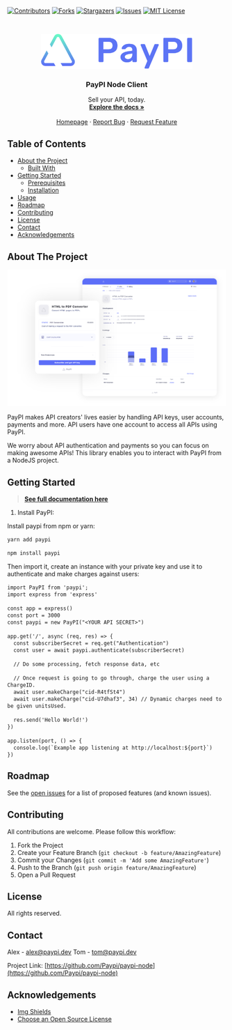 [![Contributors][contributors-shield]][contributors-url]
[![Forks][forks-shield]][forks-url]
[![Stargazers][stars-shield]][stars-url]
[![Issues][issues-shield]][issues-url]
[![MIT License][license-shield]][license-url]

<!-- PROJECT LOGO -->
<br />
<p align="center">
  <a href="https://github.com/Paypi/paypi-node">
    <img src="images/logo.png" alt="Logo" height="80">
  </a>

  <h3 align="center">PayPI Node Client</h3>

  <p align="center">
    Sell your API, today.
    <br />
    <a href="https://partner.paypi.dev/"><strong>Explore the docs »</strong></a>
    <br />
    <br />
    <a href="https://paypi.dev/">Homepage</a>
    ·
    <a href="https://github.com/Paypi/paypi-node/issues">Report Bug</a>
    ·
    <a href="https://github.com/Paypi/paypi-node/issues">Request Feature</a>
  </p>
</p>



<!-- TABLE OF CONTENTS -->
## Table of Contents

* [About the Project](#about-the-project)
  * [Built With](#built-with)
* [Getting Started](#getting-started)
  * [Prerequisites](#prerequisites)
  * [Installation](#installation)
* [Usage](#usage)
* [Roadmap](#roadmap)
* [Contributing](#contributing)
* [License](#license)
* [Contact](#contact)
* [Acknowledgements](#acknowledgements)



<!-- ABOUT THE PROJECT -->
## About The Project

[![PayPI Screenshot][product-screenshot]](https://paypi.dev)

PayPI makes API creators' lives easier by handling API keys, user accounts, payments and more.
API users have one account to access all APIs using PayPI.

We worry about API authentication and payments so you can focus on making awesome APIs!  This library enables you to interact with PayPI from a NodeJS project.


<!-- GETTING STARTED -->
## Getting Started

> <a href="https://partner.paypi.dev/"><strong>See full documentation here</strong></a>

1. Install PayPI:

Install paypi from npm or yarn:
```sh
yarn add paypi
```
```sh
npm install paypi
```

Then import it, create an instance with your private key and use it to authenticate and make charges against users:
```node
import PayPI from 'paypi';
import express from 'express'

const app = express()
const port = 3000
const paypi = new PayPI("<YOUR API SECRET>")

app.get('/', async (req, res) => {
  const subscriberSecret = req.get("Authentication")
  const user = await paypi.authenticate(subscriberSecret)
  
  // Do some processing, fetch response data, etc
  
  // Once request is going to go through, charge the user using a ChargeID.
  await user.makeCharge("cid-R4tfSt4")
  await user.makeCharge("cid-U7dhaf3", 34) // Dynamic charges need to be given unitsUsed.
  
  res.send('Hello World!')
})

app.listen(port, () => {
  console.log(`Example app listening at http://localhost:${port}`)
})
```


<!-- ROADMAP -->
## Roadmap

See the [open issues](https://github.com/Paypi/paypi-node/issues) for a list of proposed features (and known issues).



<!-- CONTRIBUTING -->
## Contributing

All contributions are welcome.  Please follow this workflow:

1. Fork the Project
2. Create your Feature Branch (`git checkout -b feature/AmazingFeature`)
3. Commit your Changes (`git commit -m 'Add some AmazingFeature'`)
4. Push to the Branch (`git push origin feature/AmazingFeature`)
5. Open a Pull Request



<!-- LICENSE -->
## License

All rights reserved.



<!-- CONTACT -->
## Contact

Alex - alex@paypi.dev
Tom - tom@paypi.dev

Project Link: [https://github.com/Paypi/paypi-node](https://github.com/Paypi/paypi-node)



<!-- ACKNOWLEDGEMENTS -->
## Acknowledgements
* [Img Shields](https://shields.io)
* [Choose an Open Source License](https://choosealicense.com)


<!-- MARKDOWN LINKS & IMAGES -->
<!-- https://www.markdownguide.org/basic-syntax/#reference-style-links -->
[contributors-shield]: https://img.shields.io/github/contributors/Paypi/paypi-node.svg?style=flat-square
[contributors-url]: https://github.com/Paypi/paypi-node/graphs/contributors
[forks-shield]: https://img.shields.io/github/forks/Paypi/paypi-node.svg?style=flat-square
[forks-url]: https://github.com/Paypi/paypi-node/network/members
[stars-shield]: https://img.shields.io/github/stars/Paypi/paypi-node.svg?style=flat-square
[stars-url]: https://github.com/Paypi/paypi-node/stargazers
[issues-shield]: https://img.shields.io/github/issues/Paypi/paypi-node.svg?style=flat-square
[issues-url]: https://github.com/Paypi/paypi-node/issues
[license-shield]: https://img.shields.io/github/license/Paypi/paypi-node.svg?style=flat-square
[license-url]: https://github.com/Paypi/paypi-node/blob/master/LICENSE.txt
[product-screenshot]: images/product.png